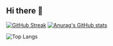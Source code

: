 ## Hi there 👋

<!--
**DimitarDiddyDimitrov/DimitarDiddyDimitrov** is a ✨ _special_ ✨ repository because its `README.md` (this file) appears on your GitHub profile.



Here are some ideas to get you started:

- 🔭 I’m currently working on ...
- 🌱 I’m currently learning ...
- 👯 I’m looking to collaborate on ...
- 🤔 I’m looking for help with ...
- 💬 Ask me about ...
- 📫 How to reach me: ...
- 😄 Pronouns: ...
- ⚡ Fun fact: ...

- My stats🔥
-->
[![GitHub Streak](https://streak-stats.demolab.com?user=DimitarDiddyDimitrov&theme=calm-pink&mode=weekly&card_width=500&card_height=200)](https://git.io/streak-stats)
[![Anurag's GitHub stats](https://github-readme-stats.vercel.app/api?username=DimitarDiddyDimitrov&theme=calm_pink)](https://github.com/anuraghazra/github-readme-stats)

![Top Langs](https://github-readme-stats.vercel.app/api/top-langs?username=DimitarDiddyDimitrov&layout=compact&theme=calm_pink)
